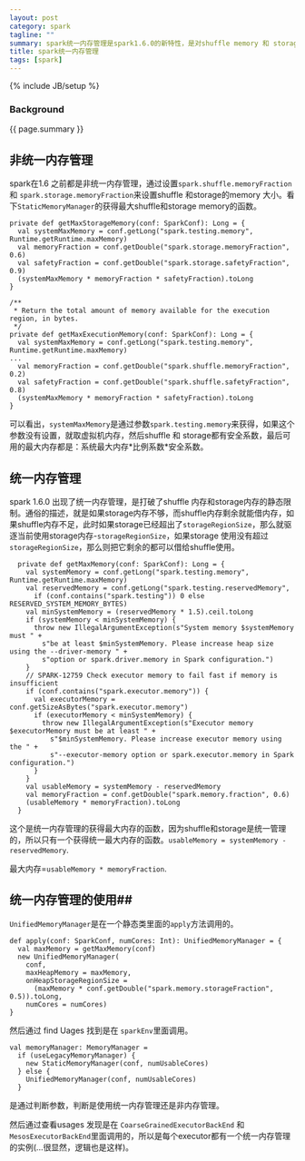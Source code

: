 ```yaml
---
layout: post
category: spark
tagline: ""
summary: spark统一内存管理是spark1.6.0的新特性，是对shuffle memory 和 storage memory 进行统一的管理，打破了以往的参数限制。
title: spark统一内存管理
tags: [spark]
---
```

{% include JB/setup %}
### Background ###
{{ page.summary }}



## 非统一内存管理 ##

spark在1.6 之前都是非统一内存管理，通过设置`spark.shuffle.memoryFraction` 和 `spark.storage.memoryFraction`来设置shuffle 和storage的memory 大小。看下`StaticMemoryManager`的获得最大shuffle和storage memory的函数。

```
private def getMaxStorageMemory(conf: SparkConf): Long = {
  val systemMaxMemory = conf.getLong("spark.testing.memory", Runtime.getRuntime.maxMemory)
  val memoryFraction = conf.getDouble("spark.storage.memoryFraction", 0.6)
  val safetyFraction = conf.getDouble("spark.storage.safetyFraction", 0.9)
  (systemMaxMemory * memoryFraction * safetyFraction).toLong
}

/**
 * Return the total amount of memory available for the execution region, in bytes.
 */
private def getMaxExecutionMemory(conf: SparkConf): Long = {
  val systemMaxMemory = conf.getLong("spark.testing.memory", Runtime.getRuntime.maxMemory)
...
  val memoryFraction = conf.getDouble("spark.shuffle.memoryFraction", 0.2)
  val safetyFraction = conf.getDouble("spark.shuffle.safetyFraction", 0.8)
  (systemMaxMemory * memoryFraction * safetyFraction).toLong
}
```
可以看出，`systemMaxMemory`是通过参数`spark.testing.memory`来获得，如果这个参数没有设置，就取虚拟机内存，然后shuffle 和 storage都有安全系数，最后可用的最大内存都是：系统最大内存\*比例系数\*安全系数。



## 统一内存管理 ##

spark 1.6.0 出现了统一内存管理，是打破了shuffle 内存和storage内存的静态限制。通俗的描述，就是如果storage内存不够，而shuffle内存剩余就能借内存，如果shuffle内存不足，此时如果storage已经超出了`storageRegionSize`，那么就驱逐当前使用storage内存-`storageRegionSize`，如果storage 使用没有超过`storageRegionSize`，那么则把它剩余的都可以借给shuffle使用。

```
  private def getMaxMemory(conf: SparkConf): Long = {
    val systemMemory = conf.getLong("spark.testing.memory", Runtime.getRuntime.maxMemory)
    val reservedMemory = conf.getLong("spark.testing.reservedMemory",
      if (conf.contains("spark.testing")) 0 else RESERVED_SYSTEM_MEMORY_BYTES)
    val minSystemMemory = (reservedMemory * 1.5).ceil.toLong
    if (systemMemory < minSystemMemory) {
      throw new IllegalArgumentException(s"System memory $systemMemory must " +
        s"be at least $minSystemMemory. Please increase heap size using the --driver-memory " +
        s"option or spark.driver.memory in Spark configuration.")
    }
    // SPARK-12759 Check executor memory to fail fast if memory is insufficient
    if (conf.contains("spark.executor.memory")) {
      val executorMemory = conf.getSizeAsBytes("spark.executor.memory")
      if (executorMemory < minSystemMemory) {
        throw new IllegalArgumentException(s"Executor memory $executorMemory must be at least " +
          s"$minSystemMemory. Please increase executor memory using the " +
          s"--executor-memory option or spark.executor.memory in Spark configuration.")
      }
    }
    val usableMemory = systemMemory - reservedMemory
    val memoryFraction = conf.getDouble("spark.memory.fraction", 0.6)
    (usableMemory * memoryFraction).toLong
  }
```
这个是统一内存管理的获得最大内存的函数，因为shuffle和storage是统一管理的，所以只有一个获得统一最大内存的函数。`usableMemory = systemMemory - reservedMemory`.

最大内存=`usableMemory * memoryFraction`.

## 统一内存管理的使用##

`UnifiedMemoryManager`是在一个静态类里面的`apply`方法调用的。

```
def apply(conf: SparkConf, numCores: Int): UnifiedMemoryManager = {
  val maxMemory = getMaxMemory(conf)
  new UnifiedMemoryManager(
    conf,
    maxHeapMemory = maxMemory,
    onHeapStorageRegionSize =
      (maxMemory * conf.getDouble("spark.memory.storageFraction", 0.5)).toLong,
    numCores = numCores)
}
```

然后通过 find Uages 找到是在 `sparkEnv`里面调用。

```
val memoryManager: MemoryManager =
  if (useLegacyMemoryManager) {
    new StaticMemoryManager(conf, numUsableCores)
  } else {
    UnifiedMemoryManager(conf, numUsableCores)
  }
```

是通过判断参数，判断是使用统一内存管理还是非内存管理。

然后通过查看usages 发现是在 `CoarseGrainedExecutorBackEnd` 和 `MesosExecutorBackEnd`里面调用的，所以是每个executor都有一个统一内存管理的实例(...很显然，逻辑也是这样)。